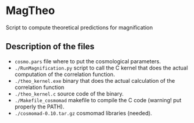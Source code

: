 # MagTheo
Script to compute theoretical predictions for magnification

## Description of the files

* `cosmo.pars` file where to put the cosmological parameters.
* `./RunMagnification.py` script to call the C kernel that does the actual computation of the correlation function.
* `./theo_kernel.exe` binary that does the actual calculation of the correlation function
* `./theo_kernel.c` source code of the binary.
* `./Makefile_cosmomad` makefile to compile the C code (warning! put properly the PATH).
* `./cosmomad-0.10.tar.gz` cosmomad libraries (needed).
